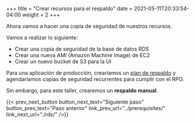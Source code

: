 +++
title = "Crear recursos para el respaldo"
date =  2021-05-11T20:33:54-04:00
weight = 2
+++

Ahora vamos a hacer una copia de seguridad de nuestros recursos.

Vamos a realizar lo siguiente:
- Crear una copia de seguridad de la base de datos RDS
- Crear una nueva AMI (Amazon Machine Image) de EC2
- Crear un nuevo bucket de S3 para la UI

Para una aplicación de producción, crearíamos un [plan de respaldo](https://docs.aws.amazon.com/aws-backup/latest/devguide/creating-a-backup-plan.html) y agendaríamos copias de seguridad recurrentes para cumplir con el RPO.

Sin embargo, para este taller, crearemos un **respaldo manual**.

{{< prev_next_button button_next_text="Siguiente paso" button_prev_text="Paso anterior" link_prev_url="../prerequisites/" link_next_url="./rds/" />}}
